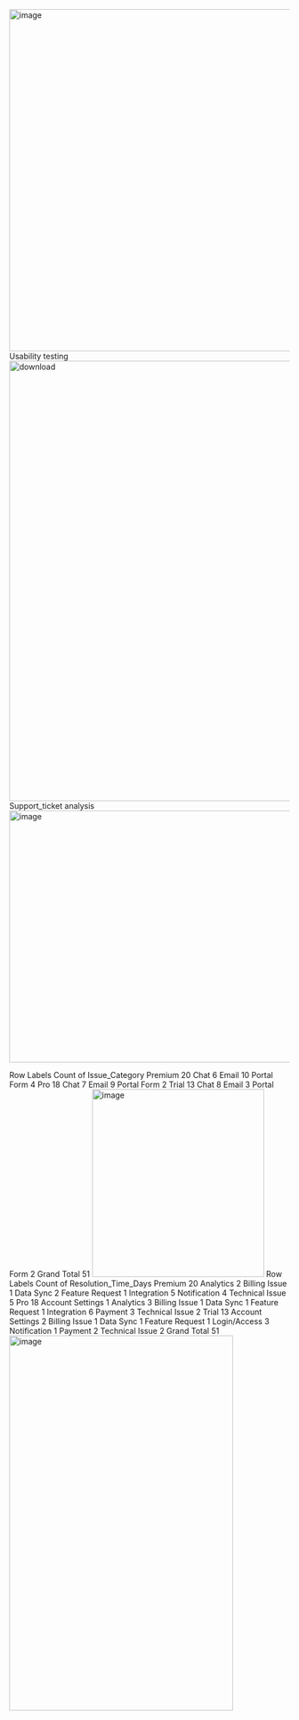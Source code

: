 <img width="773" height="614" alt="image" src="https://github.com/user-attachments/assets/52b4d8d0-9025-4e3c-9492-10bd06511433" />
Usability testing
<img width="1189" height="790" alt="download" src="https://github.com/user-attachments/assets/1074b1bc-87da-4371-bdd2-469a85df92dd" />
Support_ticket analysis
<img width="752" height="452" alt="image" src="https://github.com/user-attachments/assets/4cca8f45-b6d5-43ba-ac06-7dc452f539c9" />

Row Labels	Count of Issue_Category
Premium	20
Chat	6
Email	10
Portal Form	4
Pro	18
Chat	7
Email	9
Portal Form	2
Trial	13
Chat	8
Email	3
Portal Form	2
Grand Total	51
<img width="309" height="337" alt="image" src="https://github.com/user-attachments/assets/a6552459-c1c4-42ad-912c-1ec3a43d596f" />
Row Labels	Count of Resolution_Time_Days
Premium	20
Analytics	2
Billing Issue	1
Data Sync	2
Feature Request	1
Integration	5
Notification	4
Technical Issue	5
Pro	18
Account Settings	1
Analytics	3
Billing Issue	1
Data Sync	1
Feature Request	1
Integration	6
Payment	3
Technical Issue	2
Trial	13
Account Settings	2
Billing Issue	1
Data Sync	1
Feature Request	1
Login/Access	3
Notification	1
Payment	2
Technical Issue	2
Grand Total	51
<img width="402" height="673" alt="image" src="https://github.com/user-attachments/assets/031368a1-dfc0-400b-9334-427053bc2645" />




